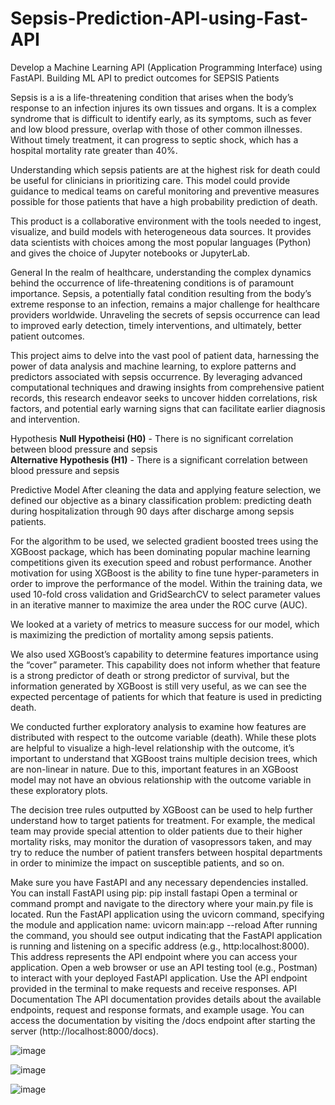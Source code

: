 # Sepsis-Prediction-API-using-Fast-API
Develop a Machine Learning API (Application Programming Interface) using FastAPI.
Building ML API to predict outcomes for SEPSIS Patients

Sepsis is a is a life-threatening condition that arises when the body’s response to an infection injures its own tissues and organs. It is a complex syndrome that is difficult to identify early, as its symptoms, such as fever and low blood pressure, overlap with those of other common illnesses. Without timely treatment, it can progress to septic shock, which has a hospital mortality rate greater than 40%.

Understanding which sepsis patients are at the highest risk for death could be useful for clinicians in prioritizing care. This model could provide guidance to medical teams on careful monitoring and preventive measures possible for those patients that have a high probability prediction of death.

This product is a collaborative environment with the tools needed to ingest, visualize, and build models with heterogeneous data sources. It provides data scientists with choices among the most popular languages (Python) and gives the choice of Jupyter notebooks or JupyterLab.

General
In the realm of healthcare, understanding the complex dynamics behind the occurrence of life-threatening conditions is of paramount importance. Sepsis, a potentially fatal condition resulting from the body’s extreme response to an infection, remains a major challenge for healthcare providers worldwide. Unraveling the secrets of sepsis occurrence can lead to improved early detection, timely interventions, and ultimately, better patient outcomes.

This project aims to delve into the vast pool of patient data, harnessing the power of data analysis and machine learning, to explore patterns and predictors associated with sepsis occurrence. By leveraging advanced computational techniques and drawing insights from comprehensive patient records, this research endeavor seeks to uncover hidden correlations, risk factors, and potential early warning signs that can facilitate earlier diagnosis and intervention.

Hypothesis
**Null Hypotheisi (H0)**  - There is no significant correlation between blood pressure and sepsis  
 **Alternative Hypothesis (H1)** - There is a significant correlation between blood pressure and sepsis
 
Predictive Model
After cleaning the data and applying feature selection, we defined our objective as a binary classification problem: predicting death during hospitalization through 90 days after discharge among sepsis patients.

For the algorithm to be used, we selected gradient boosted trees using the XGBoost package, which has been dominating popular machine learning competitions given its execution speed and robust performance. Another motivation for using XGBoost is the ability to fine tune hyper-parameters in order to improve the performance of the model. Within the training data, we used 10-fold cross validation and GridSearchCV to select parameter values in an iterative manner to maximize the area under the ROC curve (AUC).

We looked at a variety of metrics to measure success for our model, which is maximizing the prediction of mortality among sepsis patients.


We also used XGBoost’s capability to determine features importance using the “cover” parameter. This capability does not inform whether that feature is a strong predictor of death or strong predictor of survival, but the information generated by XGBoost is still very useful, as we can see the expected percentage of patients for which that feature is used in predicting death.

We conducted further exploratory analysis to examine how features are distributed with respect to the outcome variable (death). While these plots are helpful to visualize a high-level relationship with the outcome, it’s important to understand that XGBoost trains multiple decision trees, which are non-linear in nature. Due to this, important features in an XGBoost model may not have an obvious relationship with the outcome variable in these exploratory plots.

The decision tree rules outputted by XGBoost can be used to help further understand how to target patients for treatment. For example, the medical team may provide special attention to older patients due to their higher mortality risks, may monitor the duration of vasopressors taken, and may try to reduce the number of patient transfers between hospital departments in order to minimize the impact on susceptible patients, and so on.

Make sure you have FastAPI and any necessary dependencies installed. You can install FastAPI using pip:
pip install fastapi
Open a terminal or command prompt and navigate to the directory where your main.py file is located.
Run the FastAPI application using the uvicorn command, specifying the module and application name:
uvicorn main:app --reload
After running the command, you should see output indicating that the FastAPI application is running and listening on a specific address (e.g., http:localhost:8000). This address represents the API endpoint where you can access your application.
Open a web browser or use an API testing tool (e.g., Postman) to interact with your deployed FastAPI application. Use the API endpoint provided in the terminal to make requests and receive responses.
API Documentation
The API documentation provides details about the available endpoints, request and response formats, and example usage. You can access the documentation by visiting the /docs endpoint after starting the server (http://localhost:8000/docs).

![image](https://github.com/user-attachments/assets/d3c487d5-175e-4b9b-87ef-5e3e950612d7)

![image](https://github.com/user-attachments/assets/5c0a1c83-4a4d-4403-81b2-463a1828128d)

![image](https://github.com/user-attachments/assets/5764ed80-cc25-4f96-9abf-162c47c0a982)

